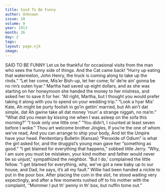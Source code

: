 ```yaml
---
title: Said To Be Funny
author: Unknown
issue: 10
volume: 9
year: 1913
month: 26
day: 2
tags:
layout: page.njk
image:
---
```

SAID TO BE FUNNY    Let us be thankful for occasional visits from the man who sees the funny side of things.    And the Cat came back!       “Hurry up eating that watermelon, John Henry, the truck is coming along to take up the rinds.”   “Let her come, Mis’er Bish-up, let her come; fo’ de’re ain’ gonna be no rin’s outen hyar.”      Martha had saved up eight dollars, and as she was starting on her honeymoon she handed the money to her mistress, and asked her to save it for her.    “All right, Martha, but I thought you would prefer taking it along with you to spend on your wedding trip.”    “Look a hyar Mis’ Kate, Ah might be purty foolish in go’in gettin’ married, but Ah ain’t dat simple, dat Ah gwine take all dat money ‘roun’ a strange niggah, no ma’m.”       “What did you mean by kissing me when I was asleep on the sofa this morning?”    “I took only one little one.”    “You didn’t, I counted at least seven before I woke.”       Thou art welcome brother Jingles,    If you’re the one of whom we’ve read,    And you can arrange to ship your body,    And let the Umpire have your head.    Penitentiary Bulletin (Kansas)       “Peroxide of Odium” is what the girl asked for, and the druggist’s young man gave her “something as good.”       “I get blamed for everything that happens,” sobbed little Jerry.    “Why, I am sure you must be mistaken, your kind mother and father would never be so unjust,’ sympathized the neighbor.    “But I do,’ complained the little fellow. “I get blamed for everything, why, we've got a new baby up to our house, and Dad, he says, it’s all my fault.”       Willie had been handed a nickle to put in the poor box. After placing the coin in the slot, he stood waiting very expectingly, and after a few moments rushed off to his mother with the complaint, ‘‘Mommer I put th’ penny in th’ box, but nuffin tome out.” 
